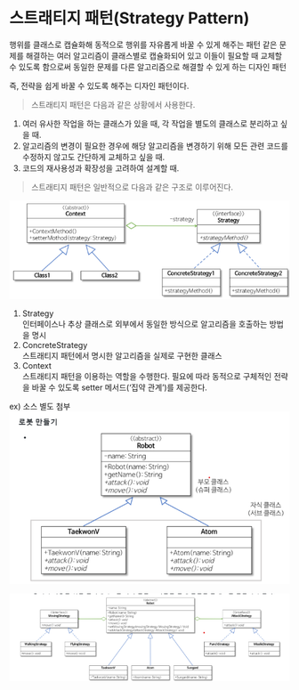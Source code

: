 # 스트래티지 패턴(Strategy Pattern)

행위를 클래스로 캡슐화해 동적으로 행위를 자유롭게 바꿀 수 있게 해주는 패턴
같은 문제를 해결하는 여러 알고리즘이 클래스별로 캡슐화되어 있고 이들이 필요할 때 교체할 수 있도록 함으로써 동일한 문제를 다른 알고리즘으로 해결할 수 있게 하는 디자인 패턴

즉, 전략을 쉽게 바꿀 수 있도록 해주는 디자인 패턴이다.


> 스트래티지 패턴은 다음과 같은 상황에서 사용한다.

1. 여러 유사한 작업을 하는 클래스가 있을 때, 각 작업을 별도의 클래스로 분리하고 싶을 때.
2. 알고리즘의 변경이 필요한 경우에 해당 알고리즘을 변경하기 위해 모든 관련 코드를 수정하지 않고도 간단하게 교체하고 싶을 때.
3. 코드의 재사용성과 확장성을 고려하여 설계할 때.

> 스트래티지 패턴은 일반적으로 다음과 같은 구조로 이루어진다.


![Alt text](image-2.png)
1. Strategy <br>
인터페이스나 추상 클래스로 외부에서 동일한 방식으로 알고리즘을 호출하는 방법을 명시
2. ConcreteStrategy <br>
스트래티지 패턴에서 명시한 알고리즘을 실제로 구현한 클래스
3. Context <br>
스트래티지 패턴을 이용하는 역할을 수행한다.
필요에 따라 동적으로 구체적인 전략을 바꿀 수 있도록 setter 메서드(‘집약 관계’)를 제공한다.

ex) 소스 별도 첨부
![Alt text](image.png)

![Alt text](image-1.png)